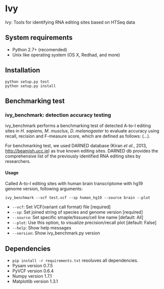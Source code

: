 Ivy
===

Ivy: Tools for identifying RNA editing sites based on HTSeq data

## System requirements
* Python 2.7+ (recomended)
* Unix like operating system (OS X, Redhad, and more)

## Installation
```
python setup.py test
python setup.py install
```

## Benchmarking test
### ivy_benchmark: detection accuracy testing
ivy_benchmark performs a benchmarking test of detected A-to-I editing sites in _H. sapiens_, _M. musclus_, _D. melanogaster_ to evaluate accuracy using recall, recision and F-measure score, which are defined as follows: (...).

For benchmarking test, we used DARNED database (Kiran _et al_., 2013, http://beamish.ucc.ie) as true known editing sites. DARNED db  provides the comprehensive list of the previously identified RNA editing sites by researchers.

#### Usage    
Called A-to-I editing sites with human brain transcriptome with hg19 genome version, following arguments:

```
ivy_benchmark --vcf test.vcf --sp human_hg19 --source brain --plot
```
* `--vcf`: Set VCF(variant call format) file [required]
* `--sp`: Set joined string of species and genome version [required]
* `--source`: Set specific smaple/tissues/cell line name [default: All]
* `--plot`: Use this option, to visualize precision/recall plot [default: False] 
* `--help`: Show help messages
* `--version`: Show ivy_benchmark.py version

## Dependencies
* `pip install -r requirements.txt` resoluves all dependencies.
* Pysam version 0.7.5
* PyVCF version 0.6.4
* Numpy version 1.7.1
* Matplotlib version 1.3.1
